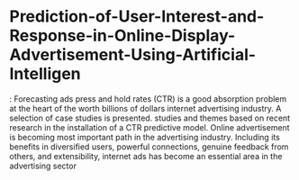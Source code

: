 # Prediction-of-User-Interest-and-Response-in-Online-Display-Advertisement-Using-Artificial-Intelligen
: Forecasting ads press and hold rates (CTR) is a good absorption problem at the heart of the worth billions of dollars internet advertising industry. A selection of case studies is presented. studies and themes based on recent research in the installation of a CTR predictive model. Online advertisement is becoming most important path in the advertising industry. Including its benefits in diversified users, powerful connections, genuine feedback from others, and extensibility, internet ads has become an essential area in the advertising sector
